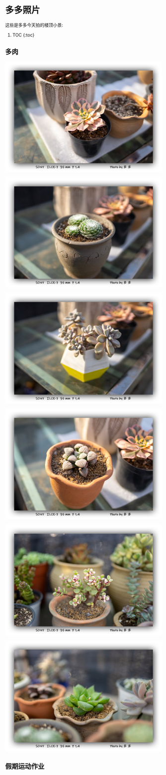 # 多多照片

这些是多多今天拍的楼顶小景:

1. TOC
{:toc}

## 多肉
![Image of 1](../images/DSC08755.jpg)

![Image of 2](../images/DSC08760.jpg)

![Image of 3](../images/DSC08761.jpg)

![Image of 4](../images/DSC08762.jpg)

![Image of 5](../images/DSC08765.jpg)

![Image of 6](../images/DSC08767.jpg)

## 假期运动作业
